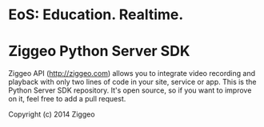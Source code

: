 EoS: Education. Realtime.
=========================


Ziggeo Python Server SDK
=========================

Ziggeo API (http://ziggeo.com) allows you to integrate video recording and playback with only
two lines of code in your site, service or app. This is the Python Server SDK repository. It's open source,
so if you want to improve on it, feel free to add a pull request.

Copyright (c) 2014 Ziggeo
